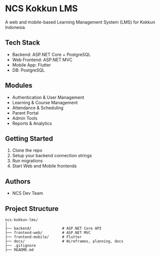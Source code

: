 # NCS Kokkun LMS

A web and mobile-based Learning Management System (LMS) for Kokkun Indonesia.

## Tech Stack
- Backend: ASP.NET Core + PostgreSQL
- Web Frontend: ASP.NET MVC
- Mobile App: Flutter
- DB: PostgreSQL

## Modules
- Authentication & User Management
- Learning & Course Management
- Attendance & Scheduling
- Parent Portal
- Admin Tools
- Reports & Analytics

## Getting Started
1. Clone the repo
2. Setup your backend connection strings
3. Run migrations
4. Start Web and Mobile frontends

## Authors
- NCS Dev Team

## Project Structure
```
ncs-kokkun-lms/
│
├── backend/              # ASP.NET Core API
├── frontend-web/         # ASP.NET MVC
├── frontend-mobile/      # Flutter
├── docs/                 # Wireframes, planning, docs
├── .gitignore
├── README.md
```
